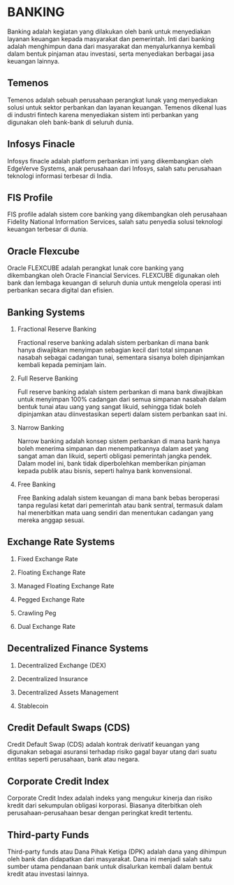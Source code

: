 # BANKING

Banking adalah kegiatan yang dilakukan oleh bank untuk menyediakan layanan keuangan kepada masyarakat dan pemerintah. Inti dari banking adalah menghimpun dana dari masyarakat dan menyalurkannya kembali dalam bentuk pinjaman atau investasi, serta menyediakan berbagai jasa keuangan lainnya.

## Temenos

Temenos adalah sebuah perusahaan perangkat lunak yang menyediakan solusi untuk sektor perbankan dan layanan keuangan. Temenos dikenal luas di industri fintech karena menyediakan sistem inti perbankan yang digunakan oleh bank-bank di seluruh dunia.

## Infosys Finacle

Infosys finacle adalah platform perbankan inti yang dikembangkan oleh EdgeVerve Systems, anak perusahaan dari Infosys, salah satu perusahaan teknologi informasi terbesar di India.

## FIS Profile

FIS profile adalah sistem core banking yang dikembangkan oleh perusahaan Fidelity National Information Services, salah satu penyedia solusi teknologi keuangan terbesar di dunia.

## Oracle Flexcube

Oracle FLEXCUBE adalah perangkat lunak core banking yang dikembangkan oleh Oracle Financial Services. FLEXCUBE digunakan oleh bank dan lembaga keuangan di seluruh dunia untuk mengelola operasi inti perbankan secara digital dan efisien.

## Banking Systems

1. Fractional Reserve Banking

   Fractional reserve banking adalah sistem perbankan di mana bank hanya diwajibkan menyimpan sebagian kecil dari total simpanan nasabah sebagai cadangan tunai, sementara sisanya boleh dipinjamkan kembali kepada peminjam lain.

2. Full Reserve Banking

   Full reserve banking adalah sistem perbankan di mana bank diwajibkan untuk menyimpan 100% cadangan dari semua simpanan nasabah dalam bentuk tunai atau uang yang sangat likuid, sehingga tidak boleh dipinjamkan atau diinvestasikan seperti dalam sistem perbankan saat ini.

3. Narrow Banking

   Narrow banking adalah konsep sistem perbankan di mana bank hanya boleh menerima simpanan dan menempatkannya dalam aset yang sangat aman dan likuid, seperti obligasi pemerintah jangka pendek. Dalam model ini, bank tidak diperbolehkan memberikan pinjaman kepada publik atau bisnis, seperti halnya bank konvensional.


4. Free Banking

   Free Banking adalah sistem keuangan di mana bank bebas beroperasi tanpa regulasi ketat dari pemerintah atau bank sentral, termasuk dalam hal menerbitkan mata uang sendiri dan menentukan cadangan yang mereka anggap sesuai.

## Exchange Rate Systems

1. Fixed Exchange Rate

2. Floating Exchange Rate

3. Managed Floating Exchange Rate

4. Pegged Exchange Rate

5. Crawling Peg

6. Dual Exchange Rate

## Decentralized Finance Systems

1. Decentralized Exchange (DEX)

2. Decentralized Insurance

3. Decentralized Assets Management

4. Stablecoin

## Credit Default Swaps (CDS)

Credit Default Swap (CDS) adalah kontrak derivatif keuangan yang digunakan sebagai asuransi terhadap risiko gagal bayar utang dari suatu entitas seperti perusahaan, bank atau negara.

## Corporate Credit Index

Corporate Credit Index adalah indeks yang mengukur kinerja dan risiko kredit dari sekumpulan obligasi korporasi. Biasanya diterbitkan oleh perusahaan-perusahaan besar dengan peringkat kredit tertentu.

## Third-party Funds

Third-party funds atau Dana Pihak Ketiga (DPK) adalah dana yang dihimpun oleh bank dan didapatkan dari masyarakat. Dana ini menjadi salah satu sumber utama pendanaan bank untuk disalurkan kembali dalam bentuk kredit atau investasi lainnya.